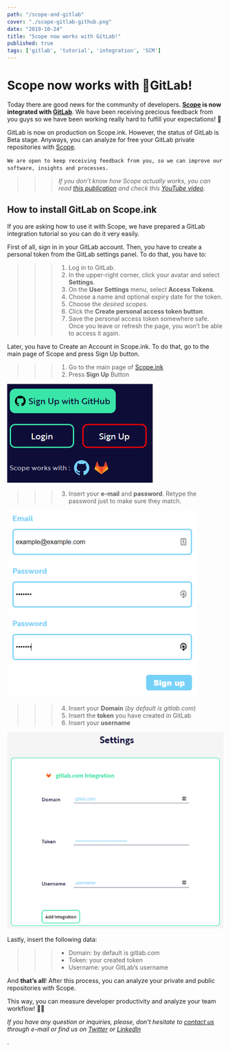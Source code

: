 ```yaml
---
path: "/scope-and-gitlab"
cover: "./scope-gitlab-github.png"
date: "2019-10-24"
title: "Scope now works with GitLab!"
published: true
tags: ['gitlab', 'tutorial', 'integration', 'SCM']
---
```

# Scope now works with 🦊GitLab!

Today there are good news for the community of developers. **[Scope](https://scope.ink) is now integrated with [GitLab](https://gitlab.com)**. We have been receiving precious feedback from you guys so we have been working really hard to fulfill your expectations! 🎉

GitLab is now on production on Scope.ink. However, the status of GitLab is Beta stage. Anyways, you can analyze for free your GitLab private repositories with [Scope](https://scope.ink).

`We are open to keep receiving feedback from you, so we can improve our software, insights and processes.`

>>> *If you don’t know how Scope actually works, you can read [this publication](https://scope.ink/blog/measure-developer-productivity) and check this [YouTube video](https://www.youtube.com/watch?v=BoJqyCcm-DU).*

## How to install GitLab on Scope.ink

If you are asking how to use it with Scope, we have prepared a GitLab integration tutorial so you can do it very easily.

First of all, sign in in your GitLab account. Then, you have to create a personal token from the GitLab settings panel. To do that, you have to:


>>> 1. Log in to GitLab.
>>> 2. In the upper-right corner, click your avatar and select **Settings**.
>>> 3. On the **User Settings** menu, select **Access Tokens**.
>>> 4. Choose a name and optional expiry date for the token.
>>> 5. Choose the *desired scopes*.
>>> 6. Click the **Create personal access token button**.
>>> 7. Save the personal access token somewhere safe. Once you leave or refresh the page, you won’t be able to access it again.


Later, you have to Create an Account in Scope.ink. To do that, go to the main page of Scope and press Sign Up button.

>>> 1. Go to the main page of [Scope.ink](https://scope.ink)
>>> 2. Press **Sign Up** Button

![Press Sign Up Button](./1st.png)

>>> 3. Insert your **e-mail** and **password**. Retype the password just to make sure they match.

![Create your Account](./2nd.png)

>>> 4. Insert your **Domain** (*by default is gitlab.com*)
>>> 5. Insert the **token** you have created in GitLab
>>> 6. Insert your **username**

![Insert your token](./3rd.png)

Lastly, insert the following data:

>>>* Domain: by default is gitlab.com
>>>* Token: your created token
>>>* Username: your GitLab’s username

And **that’s all**! After this process, you can analyze your private and public repositories with Scope. 

This way, you can measure developer productivity and analyze your team workflow! 👷🏻‍

*If you have any question or inquiries, please, don't hesitate to [contact us](mailto:team@scope.ink) through e-mail or find us on [Twitter](https://twitter-com/scope_ink) or [LinkedIn](https://www.linkedin.com/company/scope-ink)*


.

